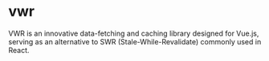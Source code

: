 # vwr
VWR is an innovative data-fetching and caching library designed for Vue.js, serving as an alternative to SWR (Stale-While-Revalidate) commonly used in React.
